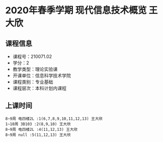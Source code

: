 # 2020年春季学期 现代信息技术概览 王大欣






## 课程信息

- 课程号：210071.02
- 学分：2
- 教学类型：理论实验课
- 开课单位：信息科学技术学院
- 课程类别：专业基础
- 课程层次：本科计划内课程

## 上课时间

```
8~9周 电四楼2L :1(6,7,8,9,10,11,12,13) 王大欣
1~10周 3B103 :2(8,9,10) 王大欣
8~9周 电四楼2L :4(11,12,13) 王大欣
8~9周 null :5(11,12,13) 王大欣
```

